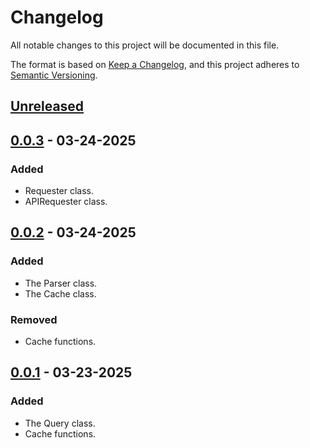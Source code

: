 # Changelog

All notable changes to this project will be documented in this file.

The format is based on [Keep a Changelog](https://keepachangelog.com/en/1.1.0/),
and this project adheres to [Semantic Versioning](https://semver.org/spec/v2.0.0.html).

## [Unreleased]

## [0.0.3] - 03-24-2025

### Added

- Requester class.
- APIRequester class.

## [0.0.2] - 03-24-2025

### Added

- The Parser class.
- The Cache class.

### Removed

- Cache functions.

## [0.0.1] - 03-23-2025

### Added

- The Query class.
- Cache functions.


[unreleased]: https://github.com/taylorhmorris/query_and_cache/compare/v0.0.3...HEAD
[0.0.3]: https://github.com/taylorhmorris/query_and_cache/compare/v0.0.2...v0.0.3
[0.0.2]: https://github.com/taylorhmorris/query_and_cache/compare/v0.0.1...v0.0.2
[0.0.1]: https://github.com/taylorhmorris/query_and_cache/releases/tag/v0.0.1
